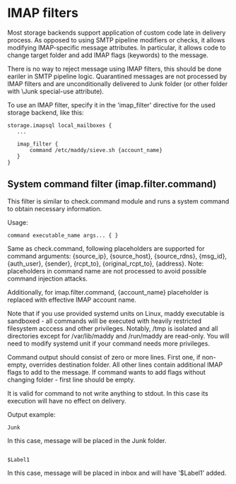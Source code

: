 # IMAP filters

Most storage backends support application of custom code late in delivery
process. As opposed to using SMTP pipeline modifiers or checks, it allows
modifying IMAP-specific message attributes. In particular, it allows
code to change target folder and add IMAP flags (keywords) to the message.

There is no way to reject message using IMAP filters, this should be done
eariler in SMTP pipeline logic. Quarantined messages are not processed
by IMAP filters and are unconditionally delivered to Junk folder (or other
folder with \Junk special-use attribute).

To use an IMAP filter, specify it in the 'imap\_filter' directive for the
used storage backend, like this:
```
storage.imapsql local_mailboxes {
   ...
   
   imap_filter {
       command /etc/maddy/sieve.sh {account_name}
   }
}
```

## System command filter (imap.filter.command)

This filter is similar to check.command module
and runs a system command to obtain necessary information.

Usage:
```
command executable_name args... { }
```

Same as check.command, following placeholders are supported for command
arguments: {source_ip}, {source_host}, {source_rdns}, {msg_id}, {auth_user},
{sender}, {rcpt_to}, {original_rcpt_to}, {address}. Note: placeholders in command
name are not processed to avoid possible command injection attacks.

Additionally, for imap.filter.command, {account\_name} placeholder is replaced
with effective IMAP account name.

Note that if you use provided systemd units on Linux, maddy executable is
sandboxed - all commands will be executed with heavily restricted filesystem
acccess and other privileges. Notably, /tmp is isolated and all directories
except for /var/lib/maddy and /run/maddy are read-only. You will need to modify
systemd unit if your command needs more privileges.

Command output should consist of zero or more lines. First one, if non-empty, overrides
destination folder. All other lines contain additional IMAP flags to add
to the message. If command wants to add flags without changing folder - first
line should be empty.

It is valid for command to not write anything to stdout. In this case its
execution will have no effect on delivery.

Output example:
```
Junk
```
In this case, message will be placed in the Junk folder.

```

$Label1
```
In this case, message will be placed in inbox and will have
'$Label1' added.

